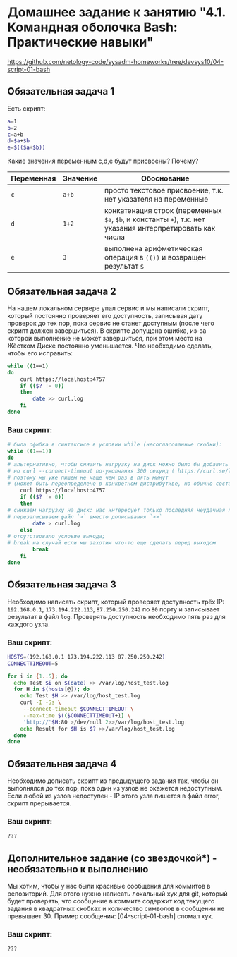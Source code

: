 # Домашнее задание к занятию "4.1. Командная оболочка Bash: Практические навыки"
https://github.com/netology-code/sysadm-homeworks/tree/devsys10/04-script-01-bash
## Обязательная задача 1

Есть скрипт:
```bash
a=1
b=2
c=a+b
d=$a+$b
e=$(($a+$b))
```

Какие значения переменным c,d,e будут присвоены? Почему?

| Переменная  | Значение | Обоснование |
| ------------- | ------------- | ------------- |
| `c`  | `a+b`  | просто текстовое присвоение, т.к. нет указателя на переменные |
| `d`  | `1+2`  | конкатенация строк (переменных `$a`, `$b`, и константы `+`), т.к. нет указания интерпретировать как числа |
| `e`  | `3`  | выполнена арифметическая операция в `(())` и возвращен результат `$` |


## Обязательная задача 2
На нашем локальном сервере упал сервис и мы написали скрипт, который постоянно проверяет его доступность, записывая дату проверок до тех пор, пока сервис не станет доступным (после чего скрипт должен завершиться). В скрипте допущена ошибка, из-за которой выполнение не может завершиться, при этом место на Жёстком Диске постоянно уменьшается. Что необходимо сделать, чтобы его исправить:
```bash
while ((1==1)
do
	curl https://localhost:4757
	if (($? != 0))
	then
		date >> curl.log
	fi
done
```

### Ваш скрипт:
```bash
# была офибка в синтаксисе в условии while (несогласованные скобки):
while ((1==1))
do
# альтернативно, чтобы снизить нагрузку на диск можно было бы добавить паузу, 
# но curl --connect-timeout по-умолчания 300 секунд ( https://curl.se/libcurl/c/CURLOPT_CONNECTTIMEOUT.html ), 
# поэтому мы уже пишем не чаще чем раз в пять минут
# (может быть переопределено в конкретном дистрибутиве, но обычно составляет время порядка минут)
	curl https://localhost:4757
	if (($? != 0))
	then
# снижаем нагрузку на диск: нас интересует только последняя неудачная проверка, 
# перезаписываем файл `>` вместо дописывания `>>`
		date > curl.log
	else
# отсутствовало условие выхода; 
# break на случай если мы захотим что-то еще сделать перед выходом 
	    break
	fi
done
```

## Обязательная задача 3
Необходимо написать скрипт, который проверяет доступность трёх IP: `192.168.0.1`, `173.194.222.113`, `87.250.250.242` по `80` порту и записывает результат в файл `log`. Проверять доступность необходимо пять раз для каждого узла.

### Ваш скрипт:
```bash
HOSTS=(192.168.0.1 173.194.222.113 87.250.250.242)
CONNECTTIMEOUT=5

for i in {1..5}; do
  echo Test $i on $(date) >> /var/log/host_test.log
  for H in $(hosts[@]); do
    echo Test $H >> /var/log/host_test.log
    curl -I -Ss \
     --connect-timeout $CONNECTTIMEOUT \
     --max-time $(($CONNECTTIMEOUT+1) \
     'http://'$H:80 >/dev/null 2>>/var/log/host_test.log
    echo Result for $H is $? >>/var/log/host_test.log
  done
done
```

## Обязательная задача 4
Необходимо дописать скрипт из предыдущего задания так, чтобы он выполнялся до тех пор, пока один из узлов не окажется недоступным. Если любой из узлов недоступен - IP этого узла пишется в файл error, скрипт прерывается.

### Ваш скрипт:
```bash
???
```

## Дополнительное задание (со звездочкой*) - необязательно к выполнению

Мы хотим, чтобы у нас были красивые сообщения для коммитов в репозиторий. Для этого нужно написать локальный хук для git, который будет проверять, что сообщение в коммите содержит код текущего задания в квадратных скобках и количество символов в сообщении не превышает 30. Пример сообщения: \[04-script-01-bash\] сломал хук.

### Ваш скрипт:
```bash
???
```